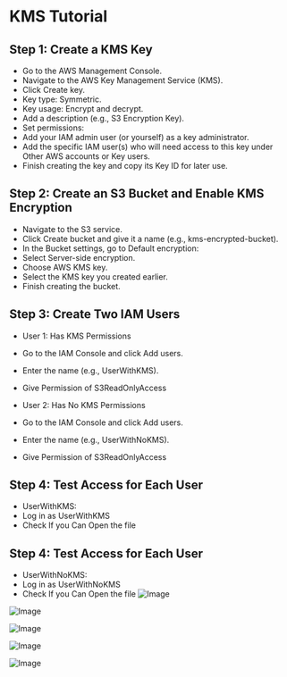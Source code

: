 # KMS Tutorial
## Step 1: Create a KMS Key
* Go to the AWS Management Console.
* Navigate to the AWS Key Management Service (KMS).
* Click Create key.
* Key type: Symmetric.
* Key usage: Encrypt and decrypt.
* Add a description (e.g., S3 Encryption Key).
* Set permissions:
* Add your IAM admin user (or yourself) as a key administrator.
* Add the specific IAM user(s) who will need access to this key under Other AWS accounts or Key users.
* Finish creating the key and copy its Key ID for later use.
## Step 2: Create an S3 Bucket and Enable KMS Encryption
* Navigate to the S3 service.
* Click Create bucket and give it a name (e.g., kms-encrypted-bucket).
* In the Bucket settings, go to Default encryption:
* Select Server-side encryption.
* Choose AWS KMS key.
* Select the KMS key you created earlier.
* Finish creating the bucket.
## Step 3: Create Two IAM Users
* User 1: Has KMS Permissions
* Go to the IAM Console and click Add users.
* Enter the name (e.g., UserWithKMS).
* Give Permission of S3ReadOnlyAccess

* User 2: Has No KMS Permissions
* Go to the IAM Console and click Add users.
* Enter the name (e.g., UserWithNoKMS).
* Give Permission of S3ReadOnlyAccess

## Step 4: Test Access for Each User
* UserWithKMS:
* Log in as UserWithKMS
* Check If you Can Open the file
## Step 4: Test Access for Each User
* UserWithNoKMS:
* Log in as UserWithNoKMS
* Check If you Can Open the file
![Image](https://github.com/user-attachments/assets/62458b48-b34a-4042-b506-947c60327813)

![Image](https://github.com/user-attachments/assets/a2fd71ca-fa8f-4fe2-b656-27ff048fd500)

![Image](https://github.com/user-attachments/assets/65026b06-970f-405b-b43a-0dc1e3b00856)

![Image](https://github.com/user-attachments/assets/8f4d7f2e-1390-456a-8bb3-1ea7455f7891)

![Image](https://github.com/user-attachments/assets/52a7eeb9-114a-453d-83cb-d7c54e574c69)
